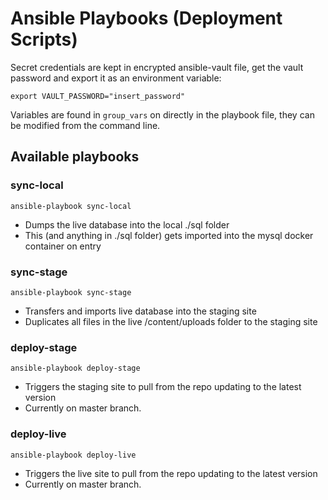 # Ansible Playbooks (Deployment Scripts)

Secret credentials are kept in encrypted ansible-vault file, get the vault password and export it as an environment variable:

```
export VAULT_PASSWORD="insert_password"
```

Variables are found in `group_vars` on directly in the playbook file, they can be modified from the command line.

## Available playbooks

### sync-local

`ansible-playbook sync-local`

- Dumps the live database into the local ./sql folder
- This (and anything in ./sql folder) gets imported into the mysql docker container on entry

### sync-stage

`ansible-playbook sync-stage`

- Transfers and imports live database into the staging site
- Duplicates all files in the live /content/uploads folder to the staging site

### deploy-stage

`ansible-playbook deploy-stage`

- Triggers the staging site to pull from the repo updating to the latest version
- Currently on master branch.

### deploy-live

`ansible-playbook deploy-live`

- Triggers the live site to pull from the repo updating to the latest version
- Currently on master branch.
